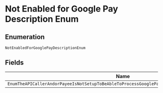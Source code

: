 
# Not Enabled for Google Pay Description Enum

## Enumeration

`NotEnabledForGooglePayDescriptionEnum`

## Fields

| Name |
|  --- |
| `EnumTheAPICallerAndorPayeeIsNotSetupToBeAbleToProcessGooglePayPleaseContactYourAccountManager` |

